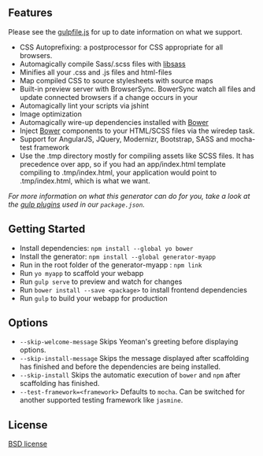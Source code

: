 

## Features

Please see the [gulpfile.js](generators/app/templates/gulpfile.js) for up to date information on what we support.

*	CSS Autoprefixing: a postprocessor for CSS appropriate for all  browsers.
*	Automagically compile Sass/.scss files with [libsass](http://libsass.org)
*	Minifies all your .css and .js files and html-files
*	Map compiled CSS to source stylesheets with source maps
*	Built-in preview server with BrowserSync. BowerSync watch all files and update connected browsers if a change occurs in your 
*	Automagically lint your scripts via jshint
*	Image optimization
*	Automagically wire-up dependencies installed with [Bower](http://bower.io)
*	Inject [Bower](http://bower.io) components to your HTML/SCSS files via the wiredep task.
*   Support for AngularJS, JQuery, Modernizr, Bootstrap, SASS and mocha-test framework
*	Use the .tmp directory mostly for compiling assets like SCSS files. It has precedence over app, so if you had an app/index.html template compiling to .tmp/index.html, your application would point to .tmp/index.html, which is what we want.


*For more information on what this generator can do for you, take a look at the [gulp plugins](generator/app/templates/_package.json) used in our `package.json`.*


## Getting Started

- Install dependencies: `npm install --global yo bower`
- Install the generator: `npm install --global generator-myapp`
- Run in the root folder of the generator-myapp : `npm link`
- Run `yo myapp` to scaffold your webapp
- Run `gulp serve` to preview and watch for changes
- Run `bower install --save <package>` to install frontend dependencies
- Run `gulp` to build your webapp for production



## Options

- `--skip-welcome-message`
  Skips Yeoman's greeting before displaying options.
- `--skip-install-message`
  Skips the message displayed after scaffolding has finished and before the dependencies are being installed.
- `--skip-install`
  Skips the automatic execution of `bower` and `npm` after scaffolding has finished.
- `--test-framework=<framework>`
  Defaults to `mocha`. Can be switched for another supported testing framework like `jasmine`.


## License

[BSD license](http://opensource.org/licenses/bsd-license.php)
